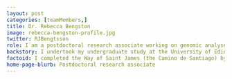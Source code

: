 ```yaml
---
layout: post
categories: [teamMembers,]
title: Dr. Rebecca Bengston
image: rebecca-bengston-profile.jpg
twitter: RJBengtsson
role: I am a postdoctoral research associate working on genomic analyses of Shigella collected from the Global Enteric Multicentre Study (GEMS), a case control study investigating childhood diarrheal diseases at seven high-burden sites in Asia and Africa. My research interests focus on using whole genome sequencing to investigate bacterial evolution and pathogenesis, particularly to gain understanding of the processes that shape genetic diversity among bacterial population, driving disease emergence and spread. 
backstory: I undertook my undergraduate study at the University of Edinburgh in Biological Science (Cell Biology). Upon completion, I commenced my PhD at the Roslin Institute (University of Edinburgh) and joined the Laboratory for Bacterial Evolution and Pathogenesis (LBEP) group, under the supervision of Professor Ross Fitzgerald and Dr Tahar Ait-Ali. My study focused on the obligate intracellular pathogen Lawsonia intracellularis, the aetiological agent of a common non-zoonotic enteric disease in pigs and horses. During my PhD I utilised metagenomic sequencing to acquire draft genome sequences of the bacterium through direct sequencing of clinical samples and performed population genomic analysis.
factoid: I completed the Way of Saint James (the Camino de Santiago) by foot in 2014 along the Northern Way route. 
home-page-blurb: Postdoctoral research associate
---
```

